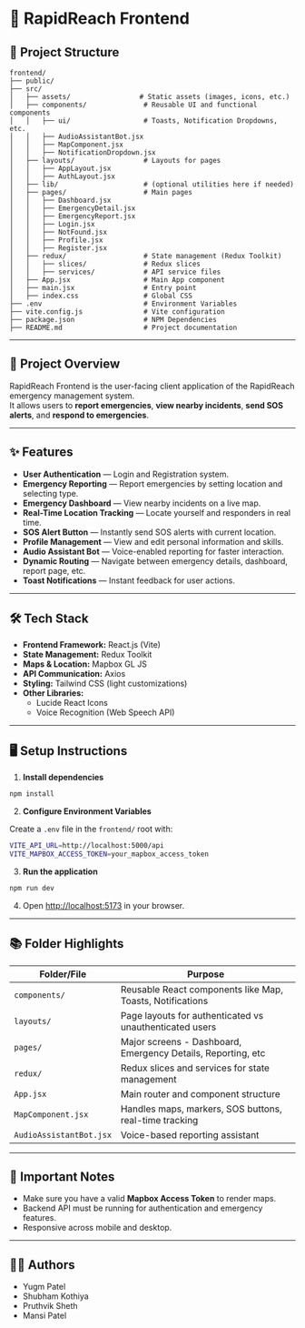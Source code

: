 # 🚀 RapidReach Frontend

## 📂 Project Structure

```
frontend/
├── public/
├── src/
│   ├── assets/                 # Static assets (images, icons, etc.)
│   ├── components/              # Reusable UI and functional components
│   │   ├── ui/                  # Toasts, Notification Dropdowns, etc.
│   │   ├── AudioAssistantBot.jsx
│   │   ├── MapComponent.jsx
│   │   ├── NotificationDropdown.jsx
│   ├── layouts/                 # Layouts for pages
│   │   ├── AppLayout.jsx
│   │   ├── AuthLayout.jsx
│   ├── lib/                     # (optional utilities here if needed)
│   ├── pages/                   # Main pages
│   │   ├── Dashboard.jsx
│   │   ├── EmergencyDetail.jsx
│   │   ├── EmergencyReport.jsx
│   │   ├── Login.jsx
│   │   ├── NotFound.jsx
│   │   ├── Profile.jsx
│   │   ├── Register.jsx
│   ├── redux/                   # State management (Redux Toolkit)
│   │   ├── slices/              # Redux slices
│   │   ├── services/            # API service files
│   ├── App.jsx                  # Main App component
│   ├── main.jsx                 # Entry point
│   ├── index.css                # Global CSS
├── .env                         # Environment Variables
├── vite.config.js               # Vite configuration
├── package.json                 # NPM Dependencies
├── README.md                    # Project documentation
```

---

## 📜 Project Overview

RapidReach Frontend is the user-facing client application of the RapidReach emergency management system.  
It allows users to **report emergencies**, **view nearby incidents**, **send SOS alerts**, and **respond to emergencies**.

---

## ✨ Features

- **User Authentication** — Login and Registration system.
- **Emergency Reporting** — Report emergencies by setting location and selecting type.
- **Emergency Dashboard** — View nearby incidents on a live map.
- **Real-Time Location Tracking** — Locate yourself and responders in real time.
- **SOS Alert Button** — Instantly send SOS alerts with current location.
- **Profile Management** — View and edit personal information and skills.
- **Audio Assistant Bot** — Voice-enabled reporting for faster interaction.
- **Dynamic Routing** — Navigate between emergency details, dashboard, report page, etc.
- **Toast Notifications** — Instant feedback for user actions.

---

## 🛠️ Tech Stack

- **Frontend Framework:** React.js (Vite)
- **State Management:** Redux Toolkit
- **Maps & Location:** Mapbox GL JS
- **API Communication:** Axios
- **Styling:** Tailwind CSS (light customizations)
- **Other Libraries:** 
  - Lucide React Icons
  - Voice Recognition (Web Speech API)

---

## 🖥️ Setup Instructions

1. **Install dependencies**

```bash
npm install
```

2. **Configure Environment Variables**

Create a `.env` file in the `frontend/` root with:

```bash
VITE_API_URL=http://localhost:5000/api
VITE_MAPBOX_ACCESS_TOKEN=your_mapbox_access_token
```

3. **Run the application**

```bash
npm run dev
```

4. Open [http://localhost:5173](http://localhost:5173) in your browser.

---

## 📚 Folder Highlights

| Folder/File | Purpose |
|-------------|---------|
| `components/` | Reusable React components like Map, Toasts, Notifications |
| `layouts/` | Page layouts for authenticated vs unauthenticated users |
| `pages/` | Major screens - Dashboard, Emergency Details, Reporting, etc |
| `redux/` | Redux slices and services for state management |
| `App.jsx` | Main router and component structure |
| `MapComponent.jsx` | Handles maps, markers, SOS buttons, real-time tracking |
| `AudioAssistantBot.jsx` | Voice-based reporting assistant |

---

## 📢 Important Notes

- Make sure you have a valid **Mapbox Access Token** to render maps.
- Backend API must be running for authentication and emergency features.
- Responsive across mobile and desktop.

---

## 👨‍💻 Authors

- Yugm Patel
- Shubham Kothiya
- Pruthvik Sheth
- Mansi Patel
